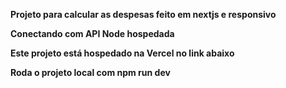 **Projeto para calcular as despesas feito em nextjs e responsivo**

**Conectando com API Node hospedada**

**Este projeto está hospedado na Vercel no link abaixo**

**Roda o projeto local com npm run dev**
